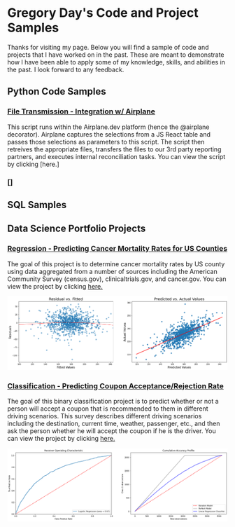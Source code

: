 # Gregory Day's Code and Project Samples
Thanks for visiting my page.  Below you will find a sample of code and projects that I have worked on in the past. These are meant to demonstrate how I have been able to apply some of my knowledge, skills, and abilities in the past.  I look forward to any feedback.

## Python Code Samples
### [File Transmission - Integration w/ Airplane](https://github.com/uscgregory/python/blob/main/README.md)
This script runs within the Airplane.dev platform (hence the @airplane decorator). Airplane captures the selections from a JS React table and passes those selections as parameters to this script.  The script then retreives the appropriate files, transfers the files to our 3rd party reporting partners, and executes internal reconciliation tasks. You can view the script by clicking [here.]

### []

## SQL Samples

## Data Science Portfolio Projects
### [Regression - Predicting Cancer Mortality Rates for US Counties](https://github.com/uscgregory/Regression/blob/main/README.md)

The goal of this project is to determine cancer mortality rates by US county using data aggregated from a number of sources including the American Community Survey (census.gov), clinicaltrials.gov, and cancer.gov.  You can view the project by clicking [here.](https://github.com/uscgregory/Regression/blob/main/README.md)


![Regression Charts](/assets/Regression.png)


###  [Classification - Predicting Coupon Acceptance/Rejection Rate](https://github.com/uscgregory/Classification/blob/main/README.md)

The goal of this binary classification project is to predict whether or not a person will accept a coupon that is recommended to them in different driving scenarios.  This survey describes different driving scenarios including the destination, current time, weather, passenger, etc., and then ask the person whether he will accept the coupon if he is the driver.  You can view the project by clicking [here.](https://github.com/uscgregory/Classification/blob/main/README.md)


![classifcation Charts](/assets/Classification.png)
